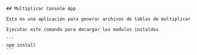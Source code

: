 
    
    ## Multiplicar Console App

    Esta es una aplicación para generar archivos de tablas de multiplicar

    Ejecutar este comando para decargar los modulos instaldos

    ```
    npm install
    ```